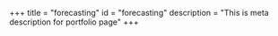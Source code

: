 +++
title = "forecasting"
id = "forecasting"
description = "This is meta description for portfolio page"
+++